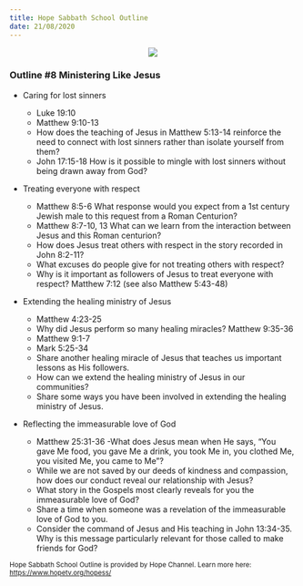 ```yaml
---
title: Hope Sabbath School Outline
date: 21/08/2020
---
```


<center><img src="https://sabbath-school.adventech.io/api/v1/images/misc/hope-ss-logo.jpg" /></center>

### Outline #8 Ministering Like Jesus

*  Caring for lost sinners
	* Luke 19:10
	* Matthew 9:10-13
	* How does the teaching of Jesus in Matthew 5:13-14 reinforce the need to connect with lost sinners rather than isolate yourself from them?
	* John 17:15-18 How is it possible to mingle with lost sinners without being drawn away from God?

*  Treating everyone with respect
	* Matthew 8:5-6 What response would you expect from a 1st century Jewish male to this request from a Roman Centurion?
	* Matthew 8:7-10, 13 What can we learn from the interaction between Jesus and this Roman centurion?
	* How does Jesus treat others with respect in the story recorded in John 8:2-11?
	* What excuses do people give for not treating others with respect?
	* Why is it important as followers of Jesus to treat everyone with respect? Matthew 7:12 (see also Matthew 5:43-48)

*  Extending the healing ministry of Jesus
	* Matthew 4:23-25
	* Why did Jesus perform so many healing miracles? Matthew 9:35-36
	* Matthew 9:1-7
	* Mark 5:25-34
	* Share another healing miracle of Jesus that teaches us important lessons as His followers.
	* How can we extend the healing ministry of Jesus in our communities?
	* Share some ways you have been involved in extending the healing ministry of Jesus.

*  Reflecting the immeasurable love of God
	* Matthew 25:31-36 -What does Jesus mean when He says, “You gave Me food, you gave Me a drink, you took Me in, you clothed Me, you visited Me, you came to Me”?
	* While we are not saved by our deeds of kindness and compassion, how does our conduct reveal our relationship with Jesus?
	* What story in the Gospels most clearly reveals for you the immeasurable love of God?
	* Share a time when someone was a revelation of the immeasurable love of God to you.
	* Consider the command of Jesus and His teaching in John 13:34-35.  Why is this message particularly relevant for those called to make friends for God?


<small>Hope Sabbath School Outline is provided by Hope Channel. Learn more here: https://www.hopetv.org/hopess/</small>